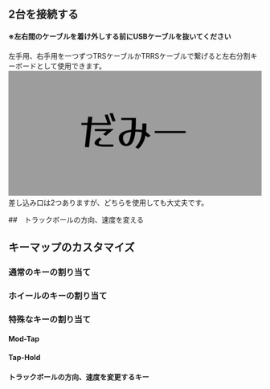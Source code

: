 ## 2台を接続する
#### ※左右間のケーブルを着け外しする前にUSBケーブルを抜いてください

左手用、右手用を一つずつTRSケーブルかTRRSケーブルで繋げると左右分割キーボードとして使用できます。
![ダミーキャプション ](img/IMG_.jpeg)
差し込み口は2つありますが、どちらを使用しても大丈夫です。

##　トラックボールの方向、速度を変える

## キーマップのカスタマイズ
### 通常のキーの割り当て
### ホイールのキーの割り当て

### 特殊なキーの割り当て
#### Mod-Tap

#### Tap-Hold

#### トラックボールの方向、速度を変更するキー


